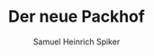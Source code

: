---
image: /assets/images/spiker/08a.jpg
author: Samuel Heinrich Spiker
artist: 
engraver: 
title: "Der neue Packhof"
subtitle: 
tags:
  - Trade and industry
layout: post
---